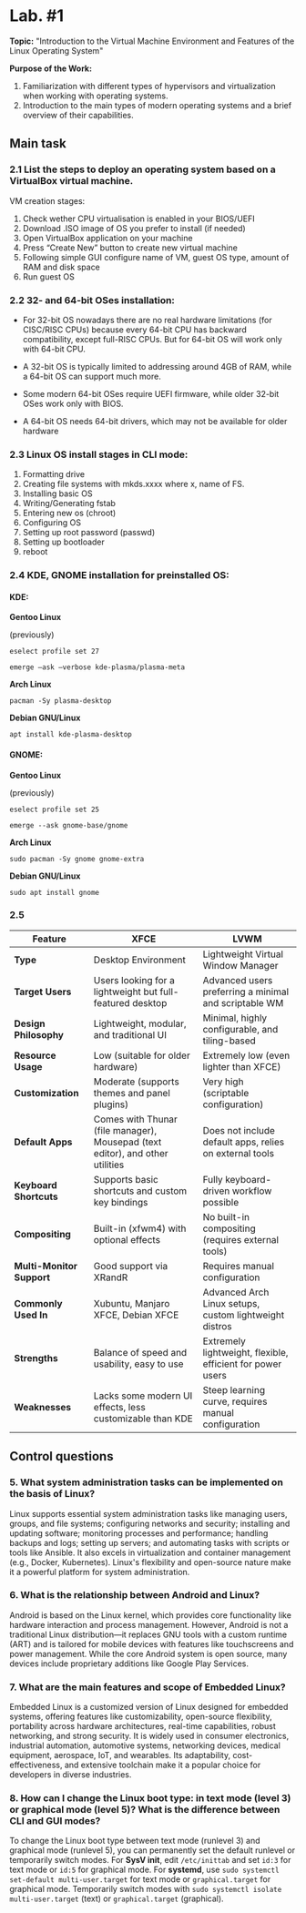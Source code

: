# Lab. #1

**Topic:** "Introduction to the Virtual Machine Environment and Features of the Linux Operating System"

**Purpose of the Work:**
1. Familiarization with different types of hypervisors and virtualization when working with operating systems.
2. Introduction to the main types of modern operating systems and a brief overview of their capabilities.

## Main task

### 2.1 List the steps to deploy an operating system based on a VirtualBox virtual machine.

VM creation stages:
1. Check wether CPU virtualisation is enabled in your BIOS/UEFI 
2. Download .ISO image of OS you prefer to install (if needed)
3. Open VirtualBox application on your machine
4. Press “Create New” button to create new virtual machine
5. Following simple GUI configure name of VM, guest OS type, amount of RAM and disk space
6. Run guest OS

### 2.2 32- and 64-bit OSes installation:

- For 32-bit OS nowadays there are no real hardware limitations (for CISC/RISC CPUs) because every 64-bit CPU has backward compatibility, except full-RISC CPUs. But for 64-bit OS will work only with 64-bit CPU.

- A 32-bit OS is typically limited to addressing around 4GB of RAM, while a 64-bit OS can support much more.

- Some modern 64-bit OSes require UEFI firmware, while older 32-bit OSes work only with BIOS.

- A 64-bit OS needs 64-bit drivers, which may not be available for older hardware

### 2.3  Linux OS install stages in CLI mode:
1. Formatting drive
2. Creating file systems with mkds.xxxx where x, name of FS.
3. Installing basic OS
4. Writing/Generating fstab
5. Entering new os (chroot)
6. Configuring OS
7. Setting up root password (passwd)
8. Setting up bootloader
9. reboot

### 2.4 KDE, GNOME installation for preinstalled OS:

#### KDE:

**Gentoo Linux**

(previously) 
```
eselect profile set 27
```

```
emerge –ask –verbose kde-plasma/plasma-meta
```

**Arch Linux**

```
pacman -Sy plasma-desktop
```

**Debian GNU/Linux**

```
apt install kde-plasma-desktop
```

#### GNOME:

**Gentoo Linux**

(previously) 
```
eselect profile set 25
```

```
emerge --ask gnome-base/gnome
```

**Arch Linux**

```
sudo pacman -Sy gnome gnome-extra
```

**Debian GNU/Linux**

```
sudo apt install gnome
```

### 2.5 

| Feature        | XFCE                           | LVWM                           |
|--------------|--------------------------------|--------------------------------|
| **Type**      | Desktop Environment           | Lightweight Virtual Window Manager |
| **Target Users** | Users looking for a lightweight but full-featured desktop | Advanced users preferring a minimal and scriptable WM |
| **Design Philosophy** | Lightweight, modular, and traditional UI | Minimal, highly configurable, and tiling-based |
| **Resource Usage** | Low (suitable for older hardware) | Extremely low (even lighter than XFCE) |
| **Customization** | Moderate (supports themes and panel plugins) | Very high (scriptable configuration) |
| **Default Apps** | Comes with Thunar (file manager), Mousepad (text editor), and other utilities | Does not include default apps, relies on external tools |
| **Keyboard Shortcuts** | Supports basic shortcuts and custom key bindings | Fully keyboard-driven workflow possible |
| **Compositing** | Built-in (xfwm4) with optional effects | No built-in compositing (requires external tools) |
| **Multi-Monitor Support** | Good support via XRandR | Requires manual configuration |
| **Commonly Used In** | Xubuntu, Manjaro XFCE, Debian XFCE | Advanced Arch Linux setups, custom lightweight distros |
| **Strengths** | Balance of speed and usability, easy to use | Extremely lightweight, flexible, efficient for power users |
| **Weaknesses** | Lacks some modern UI effects, less customizable than KDE | Steep learning curve, requires manual configuration |

## Control questions

### 5. What system administration tasks can be implemented on the basis of Linux?

Linux supports essential system administration tasks like managing users, groups, and file systems; configuring networks and security; installing and updating software; monitoring processes and performance; handling backups and logs; setting up servers; and automating tasks with scripts or tools like Ansible. It also excels in virtualization and container management (e.g., Docker, Kubernetes). Linux's flexibility and open-source nature make it a powerful platform for system administration.

### 6. What is the relationship between Android and Linux? 

Android is based on the Linux kernel, which provides core functionality like hardware interaction and process management. However, Android is not a traditional Linux distribution—it replaces GNU tools with a custom runtime (ART) and is tailored for mobile devices with features like touchscreens and power management. While the core Android system is open source, many devices include proprietary additions like Google Play Services.

### 7. What are the main features and scope of Embedded Linux?

Embedded Linux is a customized version of Linux designed for embedded systems, offering features like customizability, open-source flexibility, portability across hardware architectures, real-time capabilities, robust networking, and strong security. It is widely used in consumer electronics, industrial automation, automotive systems, networking devices, medical equipment, aerospace, IoT, and wearables. Its adaptability, cost-effectiveness, and extensive toolchain make it a popular choice for developers in diverse industries.

### 8. How can I change the Linux boot type: in text mode (level 3) or graphical mode (level 5)? What is the difference between CLI and GUI modes?

To change the Linux boot type between text mode (runlevel 3) and graphical mode (runlevel 5), you can permanently set the default runlevel or temporarily switch modes. For **SysV init**, edit `/etc/inittab` and set `id:3` for text mode or `id:5` for graphical mode. For **systemd**, use `sudo systemctl set-default multi-user.target` for text mode or `graphical.target` for graphical mode. Temporarily switch modes with `sudo systemctl isolate multi-user.target` (text) or `graphical.target` (graphical).
